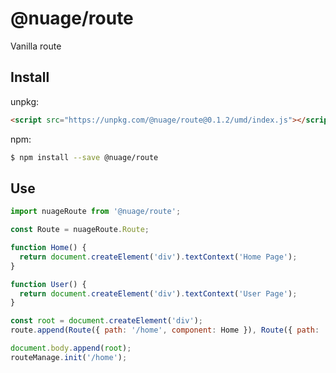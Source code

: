 # @nuage/route

Vanilla route

## Install

unpkg:

```html
<script src="https://unpkg.com/@nuage/route@0.1.2/umd/index.js"></script>
```

npm:

```sh
$ npm install --save @nuage/route
```

## Use

```js
import nuageRoute from '@nuage/route';

const Route = nuageRoute.Route;

function Home() {
  return document.createElement('div').textContext('Home Page');
}

function User() {
  return document.createElement('div').textContext('User Page');
}

const root = document.createElement('div');
route.append(Route({ path: '/home', component: Home }), Route({ path: '/user', component: User }));

document.body.append(root);
routeManage.init('/home');
```
